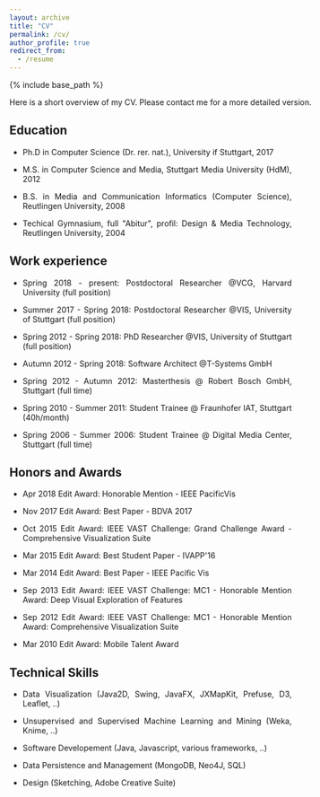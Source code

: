 ```yaml
---
layout: archive
title: "CV"
permalink: /cv/
author_profile: true
redirect_from:
  - /resume
---
```


{% include base_path %}

<p style="font-size:14px;width:600px;text-align:justify">Here is a short overview of my CV. Please contact me for a more detailed version.</p>

Education
-----

* <p style="font-size:14px;text-align:justify">Ph.D in Computer Science (Dr. rer. nat.), University if Stuttgart, 2017</p> 
* <p style="font-size:14px;text-align:justify">M.S. in Computer Science and Media, Stuttgart Media University (HdM), 2012</p>
* <p style="font-size:14px;text-align:justify">B.S. in Media and Communication Informatics (Computer Science), Reutlingen University, 2008</p>
* <p style="font-size:14px;text-align:justify">Techical Gymnasium, full "Abitur", profil: Design & Media Technology, Reutlingen University, 2004</p>

Work experience
-----
* <p style="font-size:14px;text-align:justify">Spring 2018 - present: Postdoctoral Researcher @VCG, Harvard University (full position)</p>
* <p style="font-size:14px;text-align:justify">Summer 2017 - Spring 2018: Postdoctoral Researcher @VIS, University of Stuttgart (full position)</p>
* <p style="font-size:14px;text-align:justify">Spring 2012 - Spring 2018: PhD Researcher  @VIS, University of Stuttgart (full position)</p>
* <p style="font-size:14px;text-align:justify">Autumn 2012 - Spring 2018: Software Architect @T-Systems GmbH</p>
* <p style="font-size:14px;text-align:justify">Spring 2012 - Autumn 2012: Masterthesis @ Robert Bosch GmbH, Stuttgart (full time)</p>
* <p style="font-size:14px;text-align:justify">Spring 2010 - Summer 2011: Student Trainee @ Fraunhofer IAT, Stuttgart (40h/month)</p>
* <p style="font-size:14px;text-align:justify">Spring 2006 - Summer 2006: Student Trainee @ Digital Media Center, Stuttgart (full time)</p>


Honors and Awards
-----
* <p style="font-size:14px;text-align:justify">Apr 2018 Edit Award: Honorable Mention - IEEE PacificVis</p>
* <p style="font-size:14px;text-align:justify">Nov 2017 Edit Award: Best Paper - BDVA 2017</p>
* <p style="font-size:14px;text-align:justify">Oct 2015 Edit Award: IEEE VAST Challenge: Grand Challenge Award - Comprehensive Visualization Suite</p>
* <p style="font-size:14px;text-align:justify">Mar 2015 Edit Award: Best Student Paper - IVAPP'16</p>
* <p style="font-size:14px;text-align:justify">Mar 2014 Edit Award: Best Paper - IEEE Pacific Vis</p>
* <p style="font-size:14px;text-align:justify">Sep 2013 Edit Award: IEEE VAST Challenge: MC1 - Honorable Mention Award: Deep Visual Exploration of Features</p>
* <p style="font-size:14px;text-align:justify">Sep 2012 Edit Award: IEEE VAST Challenge: MC1 - Honorable Mention Award: Comprehensive Visualization Suite</p>
* <p style="font-size:14px;text-align:justify">Mar 2010 Edit Award: Mobile Talent Award</p>

Technical Skills
-----
* <p style="font-size:14px;text-align:justify">Data Visualization (Java2D, Swing, JavaFX, JXMapKit, Prefuse, D3, Leaflet, ..)</p>
* <p style="font-size:14px;text-align:justify">Unsupervised and Supervised Machine Learning and Mining (Weka, Knime, ..)</p>
* <p style="font-size:14px;text-align:justify">Software Developement (Java, Javascript, various frameworks, ..)</p>
* <p style="font-size:14px;text-align:justify">Data Persistence and Management (MongoDB, Neo4J, SQL)</p>
* <p style="font-size:14px;text-align:justify">Design (Sketching, Adobe Creative Suite)</p>

